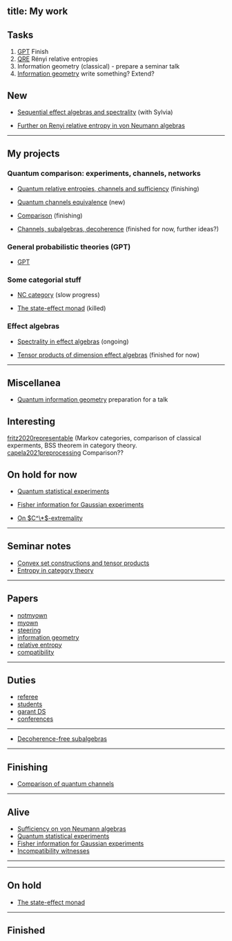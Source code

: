 title: My work
---



## Tasks

1. [GPT](PROJECT_gpt) Finish     
1. [QRE](NEW_qre) Rényi relative entropies    
1. Information geometry (classical) - prepare a seminar talk    
1. [Information geometry](MISC_qig) write something? Extend?




## New

* [Sequential effect algebras and spectrality](NEW_seas)  (with Sylvia)

* [Further on Renyi relative entropy in von Neumann algebras](NEW_qre)

---

## My projects

### Quantum comparison: experiments, channels, networks

* [Quantum relative entropies, channels and sufficiency](PROJECT_qre) (finishing)

* [Quantum channels equivalence](PROJECT_channel_equivalence) (new)
 
* [Comparison](PROJECT_comparison) (finishing)

* [Channels, subalgebras, decoherence](PROJECT_decoherence) (finished for now, further ideas?)


### General probabilistic theories (GPT)

* [GPT](PROJECT_gpt)

### Some categorial stuff

* [NC category](PROJECT_nc) (slow progress)

* [The state-effect monad](state-effect) (killed)


### Effect algebras


* [Spectrality in effect algebras](PROJECT_spectral)  (ongoing)

* [Tensor products of dimension effect algebras](PROJECT_tensor) (finished for now)


---

## Miscellanea

* [Quantum information geometry](MISC_qig) preparation for a talk


## Interesting

[fritz2020representable](fritz2020representable)    (Markov categories, comparison of classical experments, BSS theorem in category theory.    
[capela2021preprocessing](capela2021preprocessing)   Comparison??


## On hold for now

* [Quantum statistical experiments](experiment)

* [Fisher information for Gaussian experiments](fisher)


* [On $C^\*$-extremality](cextremal)


---


## Seminar notes 

* [Convex set constructions and tensor products](seminar_convex)
* [Entropy in category theory](seminar_entropy)

---


## Papers

* [notmyown](notmyown)
* [myown](myown)    
* [steering](CIT_steering)     
* [information geometry](CIT_infgeo)    
* [relative entropy](CIT_entropy)    
* [compatibility](CIT_compatibility)

---

## Duties 

* [referee](referee)
* [students](students)
* [garant DS](DT_garant)   
* [conferences](conferences)

---



* [Decoherence-free subalgebras](decoherence)

---

## Finishing


* [Comparison of quantum channels](comparison)

---

## Alive

* [Sufficiency on von Neumann algebras](sufficiency)
* [Quantum statistical experiments](experiment)
* [Fisher information for Gaussian experiments](fisher)
* [Incompatibility witnesses](witnesses)
---

---

## On hold

* [The state-effect monad](state-effect)

---

## Finished
